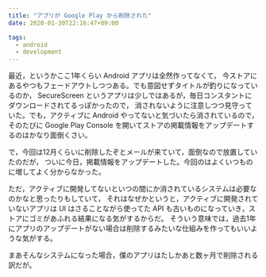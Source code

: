 ```yaml
---
title: "アプリが Google Play から削除された"
date: 2020-01-30T22:16:47+09:00

tags:
  - android
  - development
---
```


最近，というかここ1年くらい Android アプリは全然作ってなくて，
今ストアにあるやつもフェードアウトしつつある。でも意図せずタイトルが釣りになっているのか，
SecureScreen というアプリは少しではあるが，毎日コンスタントにダウンロードされてるっぽかったので，
消されないように注意しつつ見守っていた。でも，アクティブに Android やってないと気づいたら消されているので，
そのたびに Google Play Console を開いてストアの掲載情報をアップデートするのはかなり面倒くさい。

で，今回は12月くらいに削除したぞとメールが来ていて，面倒なので放置していたのだが，
ついに今日，掲載情報をアップデートした。今回のはよくいつものに増してよく分からなかった。

ただ，アクティブに開発してないといつの間にか消されているシステムは必要なのかなと思ったりもしていて，
それはなぜかというと，アクティブに開発されていないアプリは UI はさることながら使ってた API
も古いものになっていき，ストアにゴミがあふれる結果になる気がするからだ。
そういう意味では，過去1年にアプリのアップデートがない場合は削除するみたいな仕組みを作ってもいいような気がする。

まあそんなシステムになった場合，僕のアプリはたしかあと数ヶ月で削除される訳だが。
